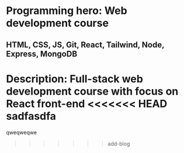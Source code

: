 # Programming hero: Web development course
## HTML, CSS, JS, Git, React, Tailwind, Node, Express, MongoDB
**Description:** Full-stack web development course with focus on React front-end
<<<<<<< HEAD
sadfasdfa
=======
qweqweqwe
>>>>>>> add-blog
